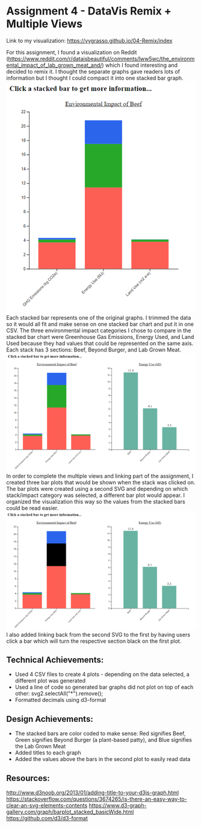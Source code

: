 Assignment 4 - DataVis Remix + Multiple Views
===

Link to my visualization: https://vygrasso.github.io/04-Remix/index

For this assignment, I found a visualization on Reddit (https://www.reddit.com/r/dataisbeautiful/comments/lww5wc/the_environmental_impact_of_lab_grown_meat_and/) which I found interesting and decided to remix it. I thought the separate graphs gave readers lots of information but I thought I could compact it into one stacked bar graph.
![firstgraph](img/StartingVersionA4.PNG)
Each stacked bar represents one of the original graphs. I trimmed the data so it would all fit and make sense on one stacked bar chart and put it in one CSV. The three environmental impact categories I chose to compare in the stacked bar chart were Greenhouse Gas Emissions, Energy Used, and Land Used because they had values that could be represented on the same axis. Each stack has 3 sections: Beef, Beyond Burger, and Lab Grown Meat.
![secondgraph](img/ClickStack.PNG)
In order to complete the multiple views and linking part of the assignment, I created three bar plots that would be shown when the stack was clicked on. The bar plots were created using a second SVG and depending on which stack/impact category was selected, a different bar plot would appear. I organized the visualization this way so the values from the stacked bars could be read easier. 
![highlightgraph](img/HighlightSection.PNG)
I also added linking back from the second SVG to the first by having users click a bar which will turn the respective section black on the first plot.


Technical Achievements:
---
- Used 4 CSV files to create 4 plots - depending on the data selected, a different plot was generated
- Used a line of code so generated bar graphs did not plot on top of each other: svg2.selectAll("*").remove();
- Formatted decimals using d3-format

Design Achievements:
---
- The stacked bars are color coded to make sense: Red signifies Beef, Green signifies Beyond Burger (a plant-based patty), and Blue signifies the Lab Grown Meat
- Added titles to each graph
- Added the values above the bars in the second plot to easily read data

Resources:
---
http://www.d3noob.org/2013/01/adding-title-to-your-d3js-graph.html
https://stackoverflow.com/questions/3674265/is-there-an-easy-way-to-clear-an-svg-elements-contents
https://www.d3-graph-gallery.com/graph/barplot_stacked_basicWide.html
https://github.com/d3/d3-format
